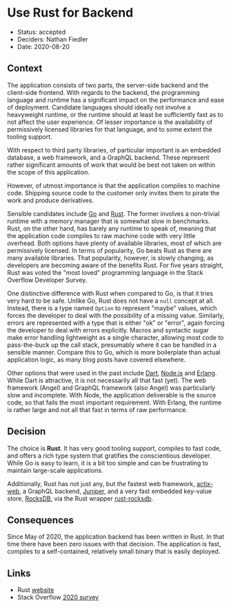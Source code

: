 # Use Rust for Backend

* Status: accepted
* Deciders: Nathan Fiedler
* Date: 2020-08-20

## Context

The application consists of two parts, the server-side backend and the client-side frontend. With regards to the backend, the programming language and runtime has a significant impact on the performance and ease of deployment. Candidate languages should ideally not involve a heavyweight runtime, or the runtime should at least be sufficiently fast as to not affect the user experience. Of lesser importance is the availability of permissively licensed libraries for that language, and to some extent the tooling support.

With respect to third party libraries, of particular important is an embedded database, a web framework, and a GraphQL backend. These represent rather significant amounts of work that would be best not taken on within the scope of this application.

However, of utmost importance is that the application compiles to machine code. Shipping source code to the customer only invites them to pirate the work and produce derivatives.

Sensible candidates include [Go](https://golang.org) and [Rust](https://www.rust-lang.org). The former involves a non-trivial runtime with a memory manager that is somewhat slow in benchmarks. Rust, on the other hand, has barely any runtime to speak of, meaning that the application code compiles to raw machine code with very little overhead. Both options have plenty of available libraries, most of which are permissively licensed. In terms of popularity, Go beats Rust as there are many available libraries. That popularity, however, is slowly changing, as developers are becoming aware of the benefits Rust. For five years straight, Rust was voted the "most loved" programming language in the Stack Overflow Developer Survey.

One distinctive difference with Rust when compared to Go, is that it tries very hard to be safe. Unlike Go, Rust does not have a `null` concept at all. Instead, there is a type named `Option` to represent "maybe" values, which forces the developer to deal with the possibility of a missing value. Similarly, errors are represented with a type that is either "ok" or "error", again forcing the developer to deal with errors explicitly. Macros and syntactic sugar make error handling lightweight as a single character, allowing most code to pass-the-buck up the call stack, presumably where it can be handled in a sensible manner. Compare this to Go, which is more boilerplate than actual application logic, as many blog posts have covered elsewhere.

Other options that were used in the past include [Dart](https://dart.dev), [Node.js](https://nodejs.org/en/) and [Erlang](https://www.erlang.org). While Dart is attractive, it is not necessarily all that fast (yet). The web framework (Angel) and GraphQL framework (also Angel) was particularly slow and incomplete. With Node, the application deliverable is the source code, so that fails the most important requirement. With Erlang, the runtime is rather large and not all that fast in terms of raw performance.

## Decision

The choice is **Rust**. It has very good tooling support, compiles to fast code, and offers a rich type system that gratifies the conscientious developer. While Go is easy to learn, it is a bit too simple and can be frustrating to maintain large-scale applications.

Additionally, Rust has not just any, but _the_ fastest web framework, [actix-web](https://actix.rs), a GraphQL backend, [Juniper](https://graphql-rust.github.io), and a very fast embedded key-value store, [RocksDB](https://rocksdb.org), via the Rust wrapper [rust-rocksdb](https://github.com/rust-rocksdb/rust-rocksdb).

## Consequences

Since May of 2020, the application backend has been written in Rust. In that time there have been zero issues with that decision. The application is fast, compiles to a self-contained, relatively small binary that is easily deployed.

## Links

* Rust [website](https://www.rust-lang.org)
* Stack Overflow [2020 survey](https://insights.stackoverflow.com/survey/2020)
